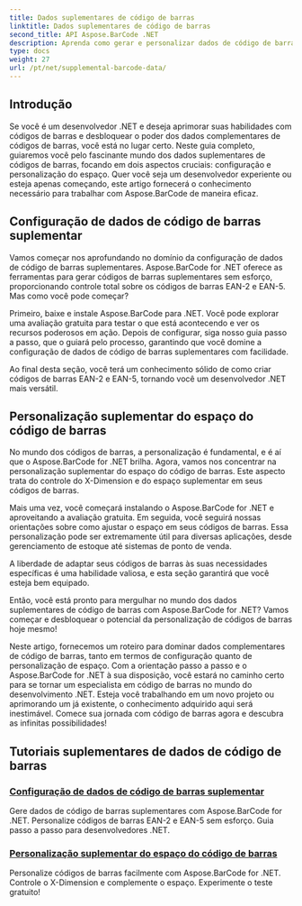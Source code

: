 ```yaml
---
title: Dados suplementares de código de barras
linktitle: Dados suplementares de código de barras
second_title: API Aspose.BarCode .NET
description: Aprenda como gerar e personalizar dados de código de barras suplementares usando Aspose.BarCode for .NET com nossos tutoriais passo a passo. Aprimore suas habilidades de código de barras hoje!
type: docs
weight: 27
url: /pt/net/supplemental-barcode-data/
---
```


## Introdução

Se você é um desenvolvedor .NET e deseja aprimorar suas habilidades com códigos de barras e desbloquear o poder dos dados complementares de códigos de barras, você está no lugar certo. Neste guia completo, guiaremos você pelo fascinante mundo dos dados suplementares de códigos de barras, focando em dois aspectos cruciais: configuração e personalização do espaço. Quer você seja um desenvolvedor experiente ou esteja apenas começando, este artigo fornecerá o conhecimento necessário para trabalhar com Aspose.BarCode de maneira eficaz.

## Configuração de dados de código de barras suplementar

Vamos começar nos aprofundando no domínio da configuração de dados de código de barras suplementares. Aspose.BarCode for .NET oferece as ferramentas para gerar códigos de barras suplementares sem esforço, proporcionando controle total sobre os códigos de barras EAN-2 e EAN-5. Mas como você pode começar? 

Primeiro, baixe e instale Aspose.BarCode para .NET. Você pode explorar uma avaliação gratuita para testar o que está acontecendo e ver os recursos poderosos em ação. Depois de configurar, siga nosso guia passo a passo, que o guiará pelo processo, garantindo que você domine a configuração de dados de código de barras suplementares com facilidade.

Ao final desta seção, você terá um conhecimento sólido de como criar códigos de barras EAN-2 e EAN-5, tornando você um desenvolvedor .NET mais versátil.

## Personalização suplementar do espaço do código de barras

No mundo dos códigos de barras, a personalização é fundamental, e é aí que o Aspose.BarCode for .NET brilha. Agora, vamos nos concentrar na personalização suplementar do espaço do código de barras. Este aspecto trata do controle do X-Dimension e do espaço suplementar em seus códigos de barras.

Mais uma vez, você começará instalando o Aspose.BarCode for .NET e aproveitando a avaliação gratuita. Em seguida, você seguirá nossas orientações sobre como ajustar o espaço em seus códigos de barras. Essa personalização pode ser extremamente útil para diversas aplicações, desde gerenciamento de estoque até sistemas de ponto de venda.

A liberdade de adaptar seus códigos de barras às suas necessidades específicas é uma habilidade valiosa, e esta seção garantirá que você esteja bem equipado.

Então, você está pronto para mergulhar no mundo dos dados suplementares de código de barras com Aspose.BarCode for .NET? Vamos começar e desbloquear o potencial da personalização de códigos de barras hoje mesmo!

Neste artigo, fornecemos um roteiro para dominar dados complementares de código de barras, tanto em termos de configuração quanto de personalização de espaço. Com a orientação passo a passo e o Aspose.BarCode for .NET à sua disposição, você estará no caminho certo para se tornar um especialista em código de barras no mundo do desenvolvimento .NET. Esteja você trabalhando em um novo projeto ou aprimorando um já existente, o conhecimento adquirido aqui será inestimável. Comece sua jornada com código de barras agora e descubra as infinitas possibilidades!

## Tutoriais suplementares de dados de código de barras
### [Configuração de dados de código de barras suplementar](./supplemental-barcode-data-configuration/)
Gere dados de código de barras suplementares com Aspose.BarCode for .NET. Personalize códigos de barras EAN-2 e EAN-5 sem esforço. Guia passo a passo para desenvolvedores .NET.
### [Personalização suplementar do espaço do código de barras](./supplemental-barcode-space-customization/)
Personalize códigos de barras facilmente com Aspose.BarCode for .NET. Controle o X-Dimension e complemente o espaço. Experimente o teste gratuito!